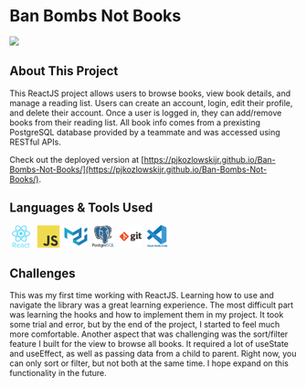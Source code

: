 # Ban Bombs Not Books

<img src='https://res.cloudinary.com/detcvmtip/image/upload/v1655145714/bookstore/readbannedbooks_zzn0ih.jpg' height='200'/>

## About This Project

This ReactJS project allows users to browse books, view book details, and manage a reading list. Users can create an account, login, edit their profile, and delete their account. Once a user is logged in, they can add/remove books from their reading list. All book info comes from a prexisting PostgreSQL database provided by a teammate and was accessed using RESTful APIs.

Check out the deployed version at [https://pjkozlowskijr.github.io/Ban-Bombs-Not-Books/](https://pjkozlowskijr.github.io/Ban-Bombs-Not-Books/).

## Languages & Tools Used
<div>
  <img src="https://github.com/devicons/devicon/blob/master/icons/react/react-original-wordmark.svg" alt="React" height="40" width="40">&nbsp;
  <img src="https://github.com/devicons/devicon/blob/master/icons/javascript/javascript-original.svg" alt="JavaScript" height="40" width="40">&nbsp;
  <img src="https://github.com/devicons/devicon/blob/master/icons/materialui/materialui-original.svg" alt="MUI" height="40" width="40">&nbsp;
  <img src="https://github.com/devicons/devicon/blob/master/icons/postgresql/postgresql-original-wordmark.svg" alt="PostgreSQL" height="40" width="40">&nbsp;
  <img src="https://github.com/devicons/devicon/blob/master/icons/git/git-original-wordmark.svg" alt="Git" height="40" width="40">&nbsp;
  <img src="https://github.com/devicons/devicon/blob/master/icons/vscode/vscode-original-wordmark.svg" alt="VS Code" height="40" width="40">&nbsp;
</div>

## Challenges 

This was my first time working with ReactJS. Learning how to use and navigate the library was a great learning experience. The most difficult part was learning the hooks and how to implement them in my project. It took some trial and error, but by the end of the project, I started to feel much more comfortable. Another aspect that was challenging was the sort/filter feature I built for the view to browse all books. It required a lot of useState and useEffect, as well as passing data from a child to parent. Right now, you can only sort or filter, but not both at the same time. I hope expand on this functionality in the future. 
